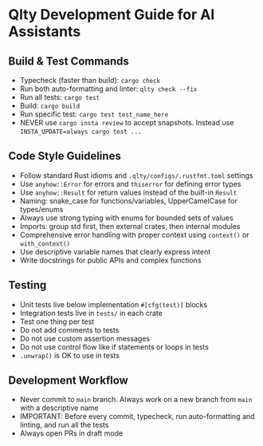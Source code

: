 # Qlty Development Guide for AI Assistants

## Build & Test Commands

- Typecheck (faster than build): `cargo check`
- Run both auto-formatting and linter: `qlty check --fix`
- Run all tests: `cargo test`
- Build: `cargo build`
- Run specific test: `cargo test test_name_here`
- NEVER use `cargo insta review` to accept snapshots. Instead use `INSTA_UPDATE=always cargo test ...`

## Code Style Guidelines

- Follow standard Rust idioms and `.qlty/configs/.rustfmt.toml` settings
- Use `anyhow::Error` for errors and `thiserror` for defining error types
- Use `anyhow::Result` for return values instead of the built-in `Result`
- Naming: snake_case for functions/variables, UpperCamelCase for types/enums
- Always use strong typing with enums for bounded sets of values
- Imports: group std first, then external crates, then internal modules
- Comprehensive error handling with proper context using `context()` or `with_context()`
- Use descriptive variable names that clearly express intent
- Write docstrings for public APIs and complex functions

## Testing

- Unit tests live below implementation `#[cfg(test)]` blocks
- Integration tests live in `tests/` in each crate
- Test one thing per test
- Do not add comments to tests
- Do not use custom assertion messages
- Do not use control flow like if statements or loops in tests
- `.unwrap()` is OK to use in tests

## Development Workflow

- Never commit to `main` branch. Always work on a new branch from `main` with a descriptive name
- IMPORTANT: Before every commit, typecheck, run auto-formatting and linting, and run all the tests
- Always open PRs in draft mode
